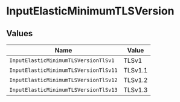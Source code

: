 # InputElasticMinimumTLSVersion


## Values

| Name                                  | Value                                 |
| ------------------------------------- | ------------------------------------- |
| `InputElasticMinimumTLSVersionTlSv1`  | TLSv1                                 |
| `InputElasticMinimumTLSVersionTlSv11` | TLSv1.1                               |
| `InputElasticMinimumTLSVersionTlSv12` | TLSv1.2                               |
| `InputElasticMinimumTLSVersionTlSv13` | TLSv1.3                               |